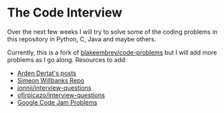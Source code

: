 # The Code Interview

Over the next few weeks I will try to solve some of the coding problems in this
repository in Python, C, Java and maybe others.

Currently, this is a fork of [blakeembrey/code-problems](https://github.com/blakeembrey/code-problems) but I will add more problems as I go along.
Resources to add:
  * [Arden Dertat's posts](http://www.ardendertat.com/2012/01/09/programming-interview-questions/)
  * [Simeon Willbanks Repo](https://github.com/simeonwillbanks/google-interview-questions/tree/master/questions)
  * [jonnii/interview-questions](https://github.com/jonnii/interview-questions)
  * [ofirpicazo/interview-questions](https://github.com/ofirpicazo/interview-questions/tree/master/python)
  * [Google Code Jam Problems](https://code.google.com/codejam/)
